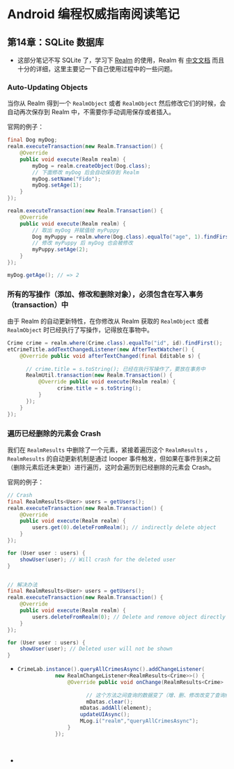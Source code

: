 # Android 编程权威指南阅读笔记

## 第14章：SQLite 数据库 

- 这部分笔记不写 SQLite 了，学习下 [Realm](https://realm.io/) 的使用，Realm 有 [中文文档](https://realm.io/cn/docs/java/latest/) 而且十分的详细，这里主要记一下自己使用过程中的一些问题。

### Auto-Updating Objects

当你从 Realm 得到一个 `RealmObject` 或者 `RealmObject` 然后修改它们的时候，会自动再次保存到 Realm 中，不需要你手动调用保存或者插入。

官网的例子：

```java
final Dog myDog;
realm.executeTransaction(new Realm.Transaction() {
    @Override
    public void execute(Realm realm) {
        myDog = realm.createObject(Dog.class);
      	// 下面修改 myDog 后会自动保存到 Realm 
        myDog.setName("Fido");
        myDog.setAge(1);
    }
});

realm.executeTransaction(new Realm.Transaction() {
    @Override
    public void execute(Realm realm) {
      	// 取出 myDog 并赋值给 myPuppy
        Dog myPuppy = realm.where(Dog.class).equalTo("age", 1).findFirst();
        // 修改 myPuppy 后 myDog 也会被修改
      	myPuppy.setAge(2);
    }
});

myDog.getAge(); // => 2
```



### 所有的写操作（添加、修改和删除对象），必须包含在写入事务（transaction）中

由于 Realm 的自动更新特性，在你修改从 Realm 获取的 `RealmObject` 或者 `RealmObject` 时已经执行了写操作，记得放在事物中。

```java
Crime crime = realm.where(Crime.class).equalTo("id", id).findFirst();
etCrimeTitle.addTextChangedListener(new AfterTextWatcher() {
    @Override public void afterTextChanged(final Editable s) {
     
      // crime.title = s.toString(); 已经在执行写操作了，要放在事务中
      RealmUtil.transaction(new Realm.Transaction() {
          @Override public void execute(Realm realm) {
            	crime.title = s.toString();
          }
      });
    }
});
```

### 遍历已经删除的元素会 Crash

我们在 `RealmResults` 中删除了一个元素，紧接着遍历这个 `RealmResults` ， `RealmResults` 的自动更新机制是通过 looper 事件触发，但如果在事件到来之前（删除元素后还未更新）进行遍历，这时会遍历到已经删除的元素会 Crash。

官网的例子：

```java
// Crash
final RealmResults<User> users = getUsers();
realm.executeTransaction(new Realm.Transaction() {
    @Override
    public void execute(Realm realm) {
        users.get(0).deleteFromRealm(); // indirectly delete object
    }
});

for (User user : users) {
    showUser(user); // Will crash for the deleted user
}


// 解决办法
final RealmResults<User> users = getUsers();
realm.executeTransaction(new Realm.Transaction() {
    @Override
    public void execute(Realm realm) {
        users.deleteFromRealm(0); // Delete and remove object directly
    }
});

for (User user : users) {
    showUser(user); // Deleted user will not be shown
}
```



- ```java
  CrimeLab.instance().queryAllCrimesAsync().addChangeListener(
              new RealmChangeListener<RealmResults<Crime>>() {
                  @Override public void onChange(RealmResults<Crime> element) {
                      
                    	// 这个方法之间查询的数据变了（增、删、修改改变了查询结果）就会回调
                    	mDatas.clear();
                      mDatas.addAll(element);
                      updateUIAsync();
                      MLog.i("realm","queryAllCrimesAsync");
                  }
              });
              
              
  ```

- ​
